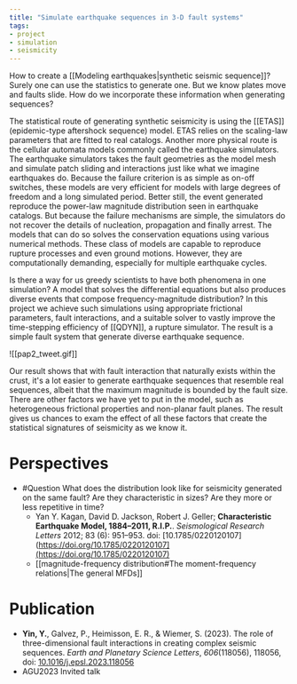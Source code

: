 ```yaml
---
title: "Simulate earthquake sequences in 3-D fault systems"
tags:
- project
- simulation
- seismicity
---
```

How to create a [[Modeling earthquakes|synthetic seismic sequence]]? Surely one can use the statistics to generate one. But we know plates move and faults slide. How do we incorporate these information when generating sequences?

The statistical route of generating synthetic seismicity is using the [[ETAS]] (epidemic-type aftershock sequence) model. ETAS relies on the scaling-law parameters that are fitted to real catalogs. Another more physical route is the cellular automata models commonly called the earthquake simulators. The earthquake simulators takes the fault geometries as the model mesh and simulate patch sliding and interactions just like what we imagine earthquakes do. Because the failure criterion is as simple as on-off switches, these models are very efficient for models with large degrees of freedom and a long simulated period. Better still, the event generated reproduce the power-law magnitude distribution seen in earthquake catalogs. But because the failure mechanisms are simple, the simulators do not recover the details of nucleation, propagation and finally arrest. The models that can do so solves the conservation equations using various numerical methods. These class of models are capable to reproduce rupture processes and even ground motions. However, they are computationally demanding, especially for multiple earthquake cycles. 

Is there a way for us greedy scientists to have both phenomena in one simulation? A model that solves the differential equations but also produces diverse events that compose frequency-magnitude distribution? In this project we achieve such simulations using appropriate frictional parameters, fault interactions, and a suitable solver to vastly improve the time-stepping efficiency of [[QDYN]], a rupture simulator. The result is a simple fault system that generate diverse earthquake sequence.

![[pap2_tweet.gif]]

Our result shows that with fault interaction that naturally exists within the crust, it's a lot easier to generate earthquake sequences that resemble real sequences, albeit that the maximum magnitude is bounded by the fault size. There are other factors we have yet to put in the model, such as heterogeneous frictional properties and non-planar fault planes. The result gives us chances to exam the effect of all these factors that create the statistical signatures of seismicity as we know it.

# Perspectives
- #Question What does the distribution look like for seismicity generated on the same fault? Are they characteristic in sizes? Are they more or less repetitive in time?
    -  Yan Y. Kagan, David D. Jackson, Robert J. Geller; **Characteristic Earthquake Model, 1884–2011, R.I.P.**. *Seismological Research Letters* 2012; 83 (6): 951–953. doi: [10.1785/0220120107](https://doi.org/10.1785/0220120107](https://doi.org/10.1785/0220120107)
    - [[magnitude-frequency distribution#The moment-frequency relations|The general MFDs]]

# Publication
- **Yin, Y.**, Galvez, P., Heimisson, E. R., & Wiemer, S. (2023). The role of three-dimensional fault interactions in creating complex seismic sequences. _Earth and Planetary Science Letters_, _606_(118056), 118056, doi: [10.1016/j.epsl.2023.118056](https://doi.org/10.1016/j.epsl.2023.118056)
- AGU2023 Invited talk